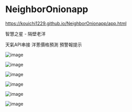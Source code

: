 # NeighborOnionapp
https://kouichi1229.github.io/NeighborOnionapp/app.html

智慧之星 - 隔壁老洋 

天氣API串接 洋蔥價格預測 預警報提示 

![image](https://user-images.githubusercontent.com/24285484/159661346-7d0cc7de-f405-474f-8831-6b47e7a2c617.png)

![image](https://user-images.githubusercontent.com/24285484/159661380-83844e0c-5382-4f6a-b908-50738796fab5.png)

![image](https://user-images.githubusercontent.com/24285484/159661420-8fc4af54-b6d1-49f4-bf32-2d7cfdf9c7cc.png)

![image](https://user-images.githubusercontent.com/24285484/159661442-52eb0616-70ec-4c8e-bc87-0e02b39a9f38.png)

![image](https://user-images.githubusercontent.com/24285484/159661469-795ac2c7-b8ba-4dc5-bb44-f3ec98e0c688.png)

![image](https://user-images.githubusercontent.com/24285484/159661506-f6fdc42c-ae0b-4ff0-a9cd-5aae7aeceb2a.png)

